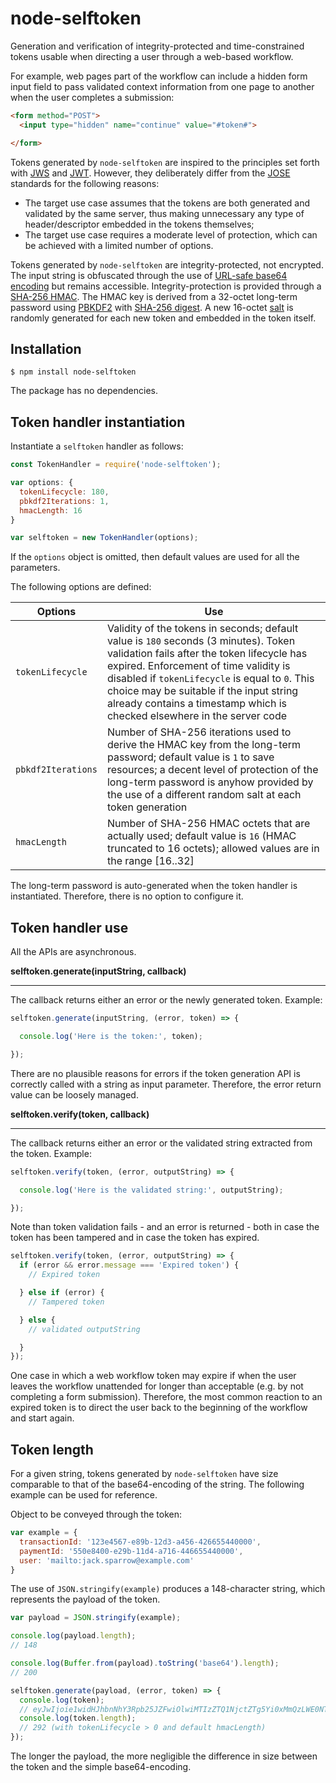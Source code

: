 # node-selftoken

Generation and verification of integrity-protected and time-constrained tokens usable when directing a user through a web-based workflow.

For example, web pages part of the workflow can include a hidden form input field to pass validated context information from one page to another when the user completes a submission:

```html
<form method="POST">
  <input type="hidden" name="continue" value="#token#">

</form>
```

Tokens generated by `node-selftoken` are inspired to the principles set forth with [JWS](https://tools.ietf.org/html/rfc7515) and [JWT](https://tools.ietf.org/html/rfc7519). However, they deliberately differ from the [JOSE](https://datatracker.ietf.org/wg/jose/documents/) standards for the following reasons:
* The target use case assumes that the tokens are both generated and validated by the same server, thus making unnecessary any type of header/descriptor embedded in the tokens themselves;
* The target use case requires a moderate level of protection, which can be achieved with a limited number of options.

Tokens generated by `node-selftoken` are integrity-protected, not encrypted. The input string is obfuscated through the use of [URL-safe base64 encoding](https://tools.ietf.org/html/rfc4648#section-5) but remains accessible. Integrity-protection is provided through a [SHA-256 HMAC](https://tools.ietf.org/html/rfc7518#section-3.2). The HMAC key is derived from a 32-octet long-term password using [PBKDF2](https://en.wikipedia.org/wiki/PBKDF2) with [SHA-256 digest](https://en.wikipedia.org/wiki/SHA-2). A new 16-octet [salt](https://en.wikipedia.org/wiki/Salt_(cryptography)) is randomly generated for each new token and embedded in the token itself.

## Installation
```
$ npm install node-selftoken
```
The package has no dependencies.

## Token handler instantiation

Instantiate a `selftoken` handler as follows:
```javascript
const TokenHandler = require('node-selftoken');

var options: {
  tokenLifecycle: 180,
  pbkdf2Iterations: 1,
  hmacLength: 16
}

var selftoken = new TokenHandler(options);
```
If the `options` object is omitted, then default values are used for all the parameters.

The following options are defined:

| Options            | Use   |
|--------------------|-------|
| `tokenLifecycle`   | Validity of the tokens in seconds; default value is `180` seconds (3 minutes). Token validation fails after the token lifecycle has expired. Enforcement of time validity is disabled if `tokenLifecycle` is equal to `0`. This choice may be suitable if the input string already contains a timestamp which is checked elsewhere in the server code
| `pbkdf2Iterations` | Number of SHA-256 iterations used to derive the HMAC key from the long-term password; default value is `1` to save resources; a decent level of protection of the long-term password is anyhow provided by the use of a different random salt at each token generation
| `hmacLength`       | Number of SHA-256 HMAC octets that are actually used; default value is `16` (HMAC truncated to 16 octets); allowed values are in the range [16..32]      |

The long-term password is auto-generated when the token handler is instantiated. Therefore, there is no option to configure it.

## Token handler use

All the APIs are asynchronous.

**selftoken.generate(inputString, callback)**

---

The callback returns either an error or the newly generated token. Example:
```javascript
selftoken.generate(inputString, (error, token) => {

  console.log('Here is the token:', token);

});
```
There are no plausible reasons for errors if the token generation API is correctly called with a string as input parameter. Therefore, the error return value can be loosely managed.

**selftoken.verify(token, callback)**

---

The callback returns either an error or the validated string extracted from the token. Example:

```javascript
selftoken.verify(token, (error, outputString) => {

  console.log('Here is the validated string:', outputString);

});
```

Note than token validation fails - and an error is returned - both in case the token has been tampered and in case the token has expired.

```javascript
selftoken.verify(token, (error, outputString) => {
  if (error && error.message === 'Expired token') {
    // Expired token

  } else if (error) {
    // Tampered token

  } else {
    // validated outputString

  }
});
```
One case in which a web workflow token may expire if when the user leaves the workflow unattended for longer than acceptable (e.g. by not completing a form submission). Therefore, the most common reaction to an expired token is to direct the user back to the beginning of the workflow and start again.

## Token length

For a given string, tokens generated by `node-selftoken` have size comparable to that of the base64-encoding of the string. The following example can be used for reference.

Object to be conveyed through the token:
```javascript
var example = {
  transactionId: '123e4567-e89b-12d3-a456-426655440000',
  paymentId: '550e8400-e29b-11d4-a716-446655440000',
  user: 'mailto:jack.sparrow@example.com'
}
```
The use of `JSON.stringify(example)` produces a 148-character string, which represents the payload of the token.

```javascript
var payload = JSON.stringify(example);

console.log(payload.length);
// 148

console.log(Buffer.from(payload).toString('base64').length);
// 200

selftoken.generate(payload, (error, token) => {
  console.log(token);
  // eyJwIjoie1widHJhbnNhY3Rpb25JZFwiOlwiMTIzZTQ1NjctZTg5Yi0xMmQzLWE0NTYtNDI2NjU1NDQwMDAwXCIsXCJwYXltZW50SWRcIjpcIjU1MGU4NDAwLWUyOWItMTFkNC1hNzE2LTQ0NjY1NTQ0MDAwMFwiLFwidXNlclwiOlwibWFpbHRvOmphY2suc3BhcnJvd0BleGFtcGxlLmNvbVwifSIsImUiOjE0NzgxNDU5MDU1MzB9.Cp8jJnUiR4YQXnAnGmtnI8NyCBU6JwCU5xjKmBrgDAk
  console.log(token.length);
  // 292 (with tokenLifecycle > 0 and default hmacLength)
});
```
The longer the payload, the more negligible the difference in size between the token and the simple base64-encoding.
